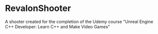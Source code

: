 # RevalonShooter
 A shooter created for the completion of the Udemy course "Unreal Engine C++ Developer: Learn C++ and Make Video Games"
